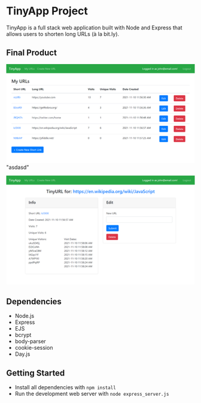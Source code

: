# TinyApp Project

TinyApp is a full stack web application built with Node and Express that allows users to shorten long URLs (à la bit.ly).

## Final Product

!["Screnshot of URLs page"](docs/my_urls_page.png)
"asdasd"

!["Screenshot of URL info page"](docs/url_info_page.png)

## Dependencies

- Node.js
- Express
- EJS
- bcrypt
- body-parser
- cookie-session
- Day.js

## Getting Started

- Install all dependencies with `npm install`
- Run the development web server with `node express_server.js`
